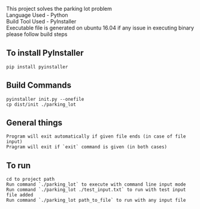 This project solves the parking lot problem <br />
Language Used - Python <br />
Build Tool Used - PyInstaller <br />
Executable file is generated on ubuntu 16.04 if any issue in executing binary please follow build steps


To install PyInstaller
----------------------
    pip install pyinstaller

Build Commands
--------------
    pyinstaller init.py --onefile
    cp dist/init ./parking_lot

General things
--------------
    Program will exit automatically if given file ends (in case of file input)
    Pragram will exit if `exit` command is given (in both cases)

To run
------
    cd to project path
    Run command `./parking_lot` to execute with command line input mode
    Run command `./parking_lot ./test_input.txt` to run with test input file added
    Run command `./parking_lot path_to_file` to run with any input file



